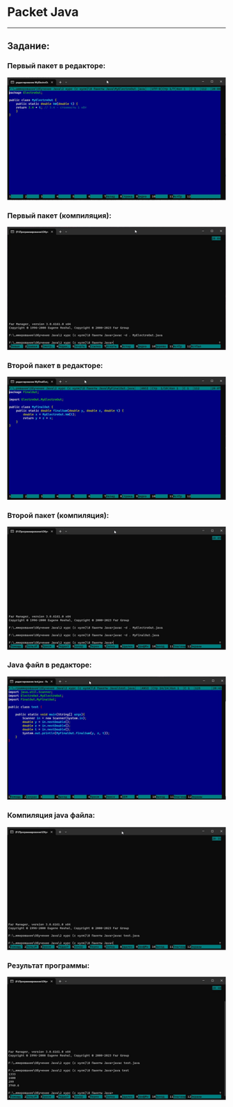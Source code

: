 # Packet Java
---
## Задание:

### Первый пакет в редакторе:
![](Screenshot1(package1).jpg)

### Первый пакет (компиляция):
![](Screenshot2(компиляцияPackage1).jpg)

### Второй пакет в редакторе:
![](Screenshot3(package2).jpg)

### Второй пакет (компиляция):
![](Screenshot4(компиляцияPackage2).jpg)

### Java файл в редакторе:
![](ScreenshotTest.jpg)

### Компиляция java файла:
![](Screenshot5(test.java).jpg)

### Результат программы:
![](ScreenshotResult.jpg)
